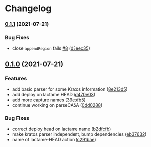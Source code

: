 # Changelog

### [0.1.1](https://www.github.com/cheminfo/vamas/compare/v0.1.0...v0.1.1) (2021-07-21)


### Bug Fixes

* close `appendRegion` fails [#8](https://www.github.com/cheminfo/vamas/issues/8) ([d3eec35](https://www.github.com/cheminfo/vamas/commit/d3eec35c634995de16f7dbf0e5cd02b4f4f59eae))

## [0.1.0](https://www.github.com/cheminfo/vamas/compare/v0.0.3...v0.1.0) (2021-07-21)


### Features

* add basic parser for some Kratos information ([8e213d5](https://www.github.com/cheminfo/vamas/commit/8e213d520fff71cfd39835455932459a3c751b96))
* add deploy on lactame HEAD ([d470e03](https://www.github.com/cheminfo/vamas/commit/d470e038e5383fb6d104c96dd6f52d401d01e305))
* add more capture names ([39ebfb5](https://www.github.com/cheminfo/vamas/commit/39ebfb5d188f55496e0ef32c82ac11e8b36b4d6f))
* continue working on parseCASA ([0dd0288](https://www.github.com/cheminfo/vamas/commit/0dd028876f7d8422f388ce3b5f6d94d10dd30a09))


### Bug Fixes

* correct deploy head on lactame name ([b2dfcfb](https://www.github.com/cheminfo/vamas/commit/b2dfcfbfde0970213bbd303d5d35e7547a7ab4a8))
* make kratos parser independent, bump dependencies ([eb37632](https://www.github.com/cheminfo/vamas/commit/eb376329f68bcb86249d7d5bf742d50707856161))
* name of lactame-HEAD action ([c291bae](https://www.github.com/cheminfo/vamas/commit/c291baee9908e0ab703eb6732ac1c1f86921618f))
